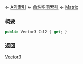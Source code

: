 ← [API索引](Api-Index) ← [命名空间索引](Namespace-Index) ← [Matrix](VRageMath.Matrix)

### 概要

```csharp
public Vector3 Col2 { get; }
```

### 返回

[Vector3](VRageMath.Vector3)

